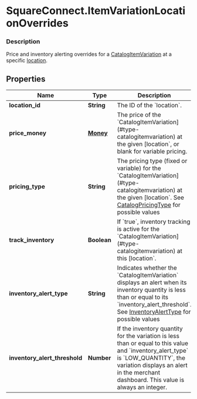 # SquareConnect.ItemVariationLocationOverrides

### Description

Price and inventory alerting overrides for a [CatalogItemVariation](#type-catalogitemvariation) at a specific [location](#type-location).

## Properties
Name | Type | Description | Notes
------------ | ------------- | ------------- | -------------
**location_id** | **String** | The ID of the &#x60;location&#x60;. | [optional] 
**price_money** | [**Money**](Money.md) | The price of the &#x60;CatalogItemVariation](#type-catalogitemvariation) at the given [location&#x60;, or blank for variable pricing. | [optional] 
**pricing_type** | **String** | The pricing type (fixed or variable) for the &#x60;CatalogItemVariation](#type-catalogitemvariation) at the given [location&#x60;. See [CatalogPricingType](#type-catalogpricingtype) for possible values | [optional] 
**track_inventory** | **Boolean** | If &#x60;true&#x60;, inventory tracking is active for the &#x60;CatalogItemVariation](#type-catalogitemvariation) at this [location&#x60;. | [optional] 
**inventory_alert_type** | **String** | Indicates whether the &#x60;CatalogItemVariation&#x60; displays an alert when its inventory quantity is less than or equal to its &#x60;inventory_alert_threshold&#x60;. See [InventoryAlertType](#type-inventoryalerttype) for possible values | [optional] 
**inventory_alert_threshold** | **Number** | If the inventory quantity for the variation is less than or equal to this value and &#x60;inventory_alert_type&#x60; is &#x60;LOW_QUANTITY&#x60;, the variation displays an alert in the merchant dashboard.  This value is always an integer. | [optional] 


